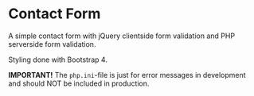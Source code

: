# Contact Form

A simple contact form with jQuery clientside form validation and PHP serverside form validation.

Styling done with Bootstrap 4.

**IMPORTANT!**
The `php.ini`-file is just for error messages in development and should NOT be included in production.

